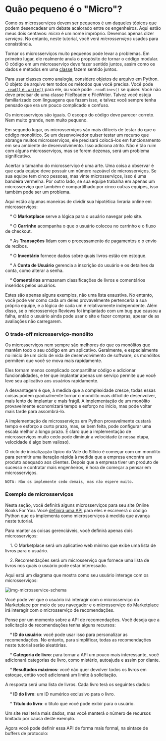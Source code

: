 # Quão pequeno é o "Micro"?

Como os microsserviços devem ser pequenos é um daqueles tópicos que podem desencadear um debate acalorado entre os engenheiros. Aqui estão meus dois centavos: _micro_ é um nome impróprio. Devemos apenas dizer _serviços_. No entanto, neste tutorial, você verá _microsserviços_ usados ​​para consistência.

Tornar os microsserviços muito pequenos pode levar a problemas. Em primeiro lugar, ele realmente anula o propósito de tornar o código modular. O código em um microsserviço deve fazer sentido juntos, assim como os dados e métodos em uma [classe](https://realpython.com/python3-object-oriented-programming/#define-a-class-in-python) fazem sentido juntos.

Para usar classes como analogia, considere objetos de arquivo em Python. O objeto de arquivo tem todos os métodos que você precisa. Você pode [`.read()` e `.write()`](https://realpython.com/read-write-files-python/#reading-and-writing-opened-files) para ele, ou você pode `.readlines()` se quiser. Você não deve precisar de uma classe FileReader e FileWriter. Talvez você esteja familiarizado com linguagens que fazem isso, e talvez você sempre tenha pensado que era um pouco complicado e confuso.

Os microsserviços são iguais. O escopo do código deve parecer correto. Nem muito grande, nem muito pequeno.

Em segundo lugar, os microsserviços são mais difíceis de testar do que o código monolítico. Se um desenvolvedor quiser testar um recurso que abrange muitos microsserviços, ele precisará colocá-los em funcionamento em seu ambiente de desenvolvimento. Isso adiciona atrito. Não é tão ruim com alguns microsserviços, mas se forem dezenas, será um problema significativo.

Acertar o tamanho do microsserviço é uma arte. Uma coisa a observar é que cada equipe deve possuir um número razoável de microsserviços. Se sua equipe tem cinco pessoas, mas vinte microsserviços, isso é uma bandeira vermelha. Por outro lado, se sua equipe trabalha em apenas um microsserviço que também é compartilhado por cinco outras equipes, isso também pode ser um problema.

Aqui estão algumas maneiras de dividir sua hipotética livraria online em microsserviços:

&nbsp; &nbsp; ° O **Marketplace** serve a lógica para o usuário navegar pelo site.

&nbsp; &nbsp; ° O **Carrinho** acompanha o que o usuário colocou no carrinho e o fluxo de checkout.

&nbsp; &nbsp; ° As **Transações** lidam com o processamento de pagamentos e o envio de recibos.

&nbsp; &nbsp; ° O **Inventário** fornece dados sobre quais livros estão em estoque.

&nbsp; &nbsp; ° A **Conta de Usuário** gerencia a inscrição do usuário e os detalhes da conta, como alterar a senha.

&nbsp; &nbsp; ° **Comentários** armazenam classificações de livros e comentários inseridos pelos usuários.

Estes são apenas alguns exemplos, não uma lista exaustiva. No entanto, você pode ver como cada um deles provavelmente pertenceria a sua própria equipe, e a lógica de cada um é relativamente independente. Além disso, se o microsserviço Reviews foi implantado com um bug que causou a falha, então o usuário ainda pode usar o site e fazer compras, apesar de as avaliações não carregarem.

### O trade-off microsserviço-monólito

Os microsserviços nem sempre são melhores do que os monólitos que mantêm todo o seu código em um aplicativo. Geralmente, e especialmente no início de um ciclo de vida de desenvolvimento de software, os monólitos permitem que você se mova mais rapidamente. 

Eles tornam menos complicado compartilhar código e adicionar funcionalidades, e ter que implantar apenas um serviço permite que você leve seu aplicativo aos usuários rapidamente.

A desvantagem é que, à medida que a complexidade cresce, todas essas coisas podem gradualmente tornar o monólito mais difícil de desenvolver, mais lento de implantar e mais frágil. A implementação de um monólito provavelmente economizará tempo e esforço no início, mas pode voltar mais tarde para assombrá-lo.

A implementação de microsserviços em Python provavelmente custará tempo e esforço a curto prazo, mas, se bem feita, pode configurar uma escala melhor a longo prazo. É claro que a implementação de microsserviços muito cedo pode diminuir a velocidade (e nessa etapa, velocidade é algo bem valioso).

O ciclo de inicialização típico do Vale do Silício é começar com um monólito para permitir uma iteração rápida à medida que a empresa encontra um produto adequado aos clientes. Depois que a empresa tiver um produto de sucesso e contratar mais engenheiros, é hora de começar a pensar em microsserviços. 

`NOTA: Não os implemente cedo demais, mas não espere muito.`

### Exemplo de microsserviços

Nesta seção, você definirá alguns microsserviços para seu site Online Books For You. Você [definirá uma API](https://realpython.com/api-integration-in-python/) para eles e escreverá o código Python que os implementa como microsserviços à medida que avança neste tutorial.

Para manter as coisas gerenciáveis, você definirá apenas dois microsserviços:

&nbsp; &nbsp; 1. O Marketplace será um aplicativo web mínimo que exibe uma lista de livros para o usuário.

&nbsp; &nbsp; 2. Recomendações será um microsserviço que fornece uma lista de livros nos quais o usuário pode estar interessado.

Aqui está um diagrama que mostra como seu usuário interage com os microsserviços:

![img-microsservice-schema](https://files.realpython.com/media/microservices.78daee973cc1.png)

Você pode ver que o usuário irá interagir com o microsserviço do Marketplace por meio de seu navegador e o microsserviço do Marketplace irá interagir com o microsserviço de recomendações.

Pense por um momento sobre a API de recomendações. Você deseja que a solicitação de recomendações tenha alguns recursos:

&nbsp; &nbsp; ° **ID do usuário**: você pode usar isso para personalizar as recomendações. No entanto, para simplificar, todas as recomendações neste tutorial serão aleatórias.

&nbsp; &nbsp; ° **Categoria de livro**: para tornar a API um pouco mais interessante, você adicionará categorias de livro, como mistério, autoajuda e assim por diante.

&nbsp; &nbsp; ° **Resultados máximos**: você não quer devolver todos os livros em estoque, então você adicionará um limite à solicitação.

A resposta será uma lista de livros. Cada livro terá os seguintes dados:

&nbsp; &nbsp; ° **ID do livro**: um ID numérico exclusivo para o livro.

&nbsp; &nbsp; ° **Título do livro**: o título que você pode exibir para o usuário.

Um site real teria mais dados, mas você manterá o número de recursos limitado por causa deste exemplo.

Agora você pode definir essa API de forma mais formal, na sintaxe de buffers de protocolo:
